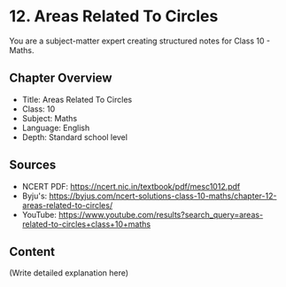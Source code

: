 # 12. Areas Related To Circles

You are a subject-matter expert creating structured notes for Class 10 - Maths.

## Chapter Overview
- Title: Areas Related To Circles
- Class: 10
- Subject: Maths
- Language: English
- Depth: Standard school level

## Sources
- NCERT PDF: https://ncert.nic.in/textbook/pdf/mesc1012.pdf
- Byju's: https://byjus.com/ncert-solutions-class-10-maths/chapter-12-areas-related-to-circles/
- YouTube: https://www.youtube.com/results?search_query=areas-related-to-circles+class+10+maths

## Content
(Write detailed explanation here)
